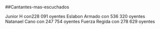 ##Cantantes-mas-escuchados

Junior H con228 091 oyentes
Eslabon Armado con 536 320 oyentes
Natanael Cano con 247 754 oyentes
Fuerza Regida con 278 629 oyentes